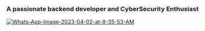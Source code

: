 <p align="center">
<h3 align="center">A passionate backend developer and CyberSecurity Enthusiast</h3>

<a href="https://ibb.co/d6Krrqd"><img src="https://i.ibb.co/BjsttxX/Whats-App-Image-2023-04-02-at-8-35-53-AM.jpg" alt="Whats-App-Image-2023-04-02-at-8-35-53-AM" border="0"></a>
</p>
